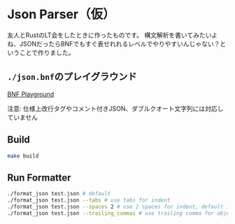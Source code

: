 # Json Parser（仮）

友人とRustのLT会をしたときに作ったものです。
構文解析を書いてみたいよね、JSONだったらBNFでもすぐ表せれれるレベルでやりやすいんじゃない？ということで作りました。

## `./json.bnf`のプレイグラウンド

[BNF Playground](https://bnfplayground.pauliankline.com/?bnf=%3Cjson%3E%20%3A%3A%3D%20%3Cobject%3E%20%7C%20%3Carray%3E%0A%3Cobject%3E%20%3A%3A%3D%20%22%7B%22%20%3Cmembers%3E%20%22%7D%22%0A%3Cmembers%3E%20%3A%3A%3D%20%3Cpair%3E%20%7C%20%3Cpair%3E%20%22%2C%22%20%3Cmembers%3E%0A%3Cpair%3E%20%3A%3A%3D%20%3Cstring%3E%20%22%3A%22%20%3Cvalue%3E%0A%3Carray%3E%20%3A%3A%3D%20%22%5B%22%20%3Celements%3E%20%22%5D%22%0A%3Celements%3E%20%3A%3A%3D%20%3Cvalue%3E%20%7C%20%3Cvalue%3E%20%22%2C%22%20%3Celements%3E%0A%3Cvalue%3E%20%3A%3A%3D%20%3Cstring%3E%20%7C%20%3Cnumber%3E%20%7C%20%3Cobject%3E%20%7C%20%3Carray%3E%20%7C%20%22true%22%20%7C%20%22false%22%20%7C%20%22null%22%0A%3Cstring%3E%20%3A%3A%3D%20%22%27%22%20%3Ccharacters%3E%20%22%27%22%0A%3Ccharacters%3E%20%3A%3A%3D%20%3Ccharacter%3E%20%7C%20%3Ccharacter%3E%20%3Ccharacters%3E%0A%3Ccharacter%3E%20%3A%3A%3D%20%5Ba-z%5D%0A%3Cnumber%3E%20%3A%3A%3D%20%3Cinteger%3E%20%7C%20%3Cinteger%3E%20%22.%22%20%3Cfraction%3E%20%7C%20%3Cinteger%3E%20%22.%22%20%3Cfraction%3E%20%3Cexponent%3E%20%7C%20%3Cinteger%3E%20%3Cexponent%3E%0A%3Cinteger%3E%20%3A%3A%3D%20%3Cdigit%3E%20%7C%20%3Cdigit%3E%20%3Cinteger%3E%0A%3Cdigit%3E%20%3A%3A%3D%20%5B0-9%5D%0A%3Cfraction%3E%20%3A%3A%3D%20%3Cdigit%3E%20%3Cfraction%3E%0A%3Cexponent%3E%20%3A%3A%3D%20%3Cexponent%3E%20%3Cexponent%3E%0A&name=)

注意: 仕様上改行タグやコメント付きJSON、ダブルクオート文字列には対応していません

## Build

```bash
make build
```

## Run Formatter

```bash
./format_json test.json # default
./format_json test.json --tabs # use tabs for indent
./format_json test.json --spaces 2 # use 2 spaces for indent, default is 4
./format_json test.json --trailing_commas # use trailing comma for object and array
```
